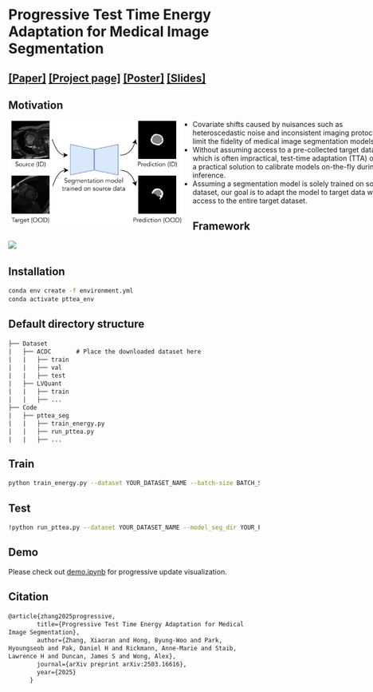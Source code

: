 # Progressive Test Time Energy Adaptation for Medical Image Segmentation

## [[Paper]](https://arxiv.org/abs/2312.00837) [[Project page]](https://voldemort108x.github.io/AdaCS/) [[Poster]](assets/ECCV%202024%20Poster.pdf) [[Slides]](assets/ECCV%202024%20Oral%20Talk.pdf)

## Motivation
<img src="assets/motivation.png" width="350" style="float:left; margin-right:20px;">
<ul style="width: 750px;">
<li>Covariate shifts caused by nuisances such as heteroscedastic noise and inconsistent imaging protocols limit the fidelity of medical image segmentation models.</li>
<li>Without assuming access to a pre-collected target dataset, which is often impractical, test-time adaptation (TTA) offers a practical solution to calibrate models on-the-fly during inference.</li>
<li>Assuming a segmentation model is solely trained on source dataset, our goal is to adapt the model to target data without access to the entire target dataset.</li>
</ul>

## Framework
<img src="assets/main_framework.png" width="1000">

## Installation
```bash
conda env create -f environment.yml
conda activate pttea_env
```

## Default directory structure
    ├── Dataset                   
    |   ├── ACDC       # Place the downloaded dataset here
    |   |   ├── train
    |   |   ├── val
    |   |   ├── test
    |   ├── LVQuant
    |   |   ├── train
    |   |   ├── ...
    ├── Code
    |   ├── pttea_seg
    |   |   ├── train_energy.py
    |   |   ├── run_pttea.py
    |   |   ├── ...


## Train
```bash
python train_energy.py --dataset YOUR_DATASET_NAME --batch-size BATCH_SIZE --model-dir MODEL_SAVE_PATH  --image-loss 'bce' --epochs 150 --load-seg-model YOUR_PATH_TO_SEG_MODEL --transform_type 'adv' --numclasses 3 --augmentation 'spatial_aug' --wandb-name YOUR_EXP_NAME --model_seg_type 'unet' 
```

## Test
```bash
!python run_pttea.py --dataset YOUR_DATASET_NAME --model_seg_dir YOUR_PATH_TO_SEG_MODEL --model_energy_dir YOUR_PATH_TO_ENERGY_MODEL --numclasses 3 --batch_size BATCH_SIZE --num_iterations 10 --result_dir RESULTS_SAVE_PATH --model_type 'unet'
```

## Demo
Please check out [demo.ipynb](./demo.ipynb) for progressive update visualization.

## Citation
```
@article{zhang2025progressive,
        title={Progressive Test Time Energy Adaptation for Medical Image Segmentation},
        author={Zhang, Xiaoran and Hong, Byung-Woo and Park, Hyoungseob and Pak, Daniel H and Rickmann, Anne-Marie and Staib, Lawrence H and Duncan, James S and Wong, Alex},
        journal={arXiv preprint arXiv:2503.16616},
        year={2025}
      }
```